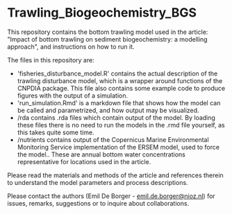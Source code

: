 # Trawling_Biogeochemistry_BGS

This repository contains the bottom trawling model used in the article:
"Impact of bottom trawling on sediment biogeochemistry: a modelling approach",
and instructions on how to run it.

The files in this repository are:

- 'fisheries_disturbance_model.R' contains the actual description of the trawling 
disturbance model, which is a wrapper around functions of the CNPDIA package.
This file also contains some example code to produce figures with the output of a 
simulation.
- 'run_simulation.Rmd' is a markdown file that shows how the model can be called
and parametrized, and how output may be visualized.
- /rda contains .rda files which contain output of the model. By loading these files
there is no need to run the models in the .rmd file yourself, as this takes quite 
some time.
- /nutrients contains output of the Copernicus Marine Environmental Monitoring Service
implementation of the ERSEM model, used to force the model.. These are annual bottom
water concentrations representative for locations used in the article.

Please read the materials and methods of the article and references therein to
understand the model parameters and process descriptions.

Please contact the authors (Emil De Borger - emil.de.borger@nioz.nl) for issues, 
remarks, suggestions or to inquire about collaborations.

